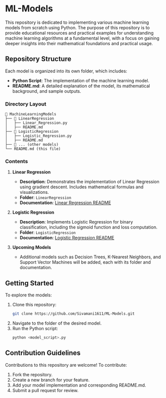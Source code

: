 # ML-Models

This repository is dedicated to implementing various machine learning models from scratch using Python. The purpose of this repository is to provide educational resources and practical examples for understanding machine learning algorithms at a fundamental level, with a focus on gaining deeper insights into their mathematical foundations and practical usage.

## Repository Structure

Each model is organized into its own folder, which includes:

- **Python Script**: The implementation of the machine learning model.
- **README.md**: A detailed explanation of the model, its mathematical background, and sample outputs.

### Directory Layout

```
📂 MachineLearningModels
├── 📂 LinearRegression
│   ├── Linear_Regression.py
│   ├── README.md
├── 📂 LogisticRegression
│   ├── Logistic_Regression.py
│   ├── README.md
├── 📂 ... (other models)
└── README.md (this file)
```

### Contents

1. **Linear Regression**
    - **Description**: Demonstrates the implementation of Linear Regression using gradient descent. Includes mathematical formulas and visualizations.
    - **Folder**: `LinearRegression`
    - **Documentation**: [Linear Regression README](./LinearRegression/README.md)

2. **Logistic Regression**
    - **Description**: Implements Logistic Regression for binary classification, including the sigmoid function and loss computation.
    - **Folder**: `LogisticRegression`
    - **Documentation**: [Logistic Regression README](./LogisticRegression/README.md)

3. **Upcoming Models**
    - Additional models such as Decision Trees, K-Nearest Neighbors, and Support Vector Machines will be added, each with its folder and documentation.

## Getting Started

To explore the models:

1. Clone this repository:
    ```bash
    git clone https://github.com/Sivamani1611/ML-Models.git
    ```
2. Navigate to the folder of the desired model.
3. Run the Python script:
    ```bash
    python <model_script>.py
    ```

## Contribution Guidelines

Contributions to this repository are welcome! To contribute:

1. Fork the repository.
2. Create a new branch for your feature.
3. Add your model implementation and corresponding README.md.
4. Submit a pull request for review.
